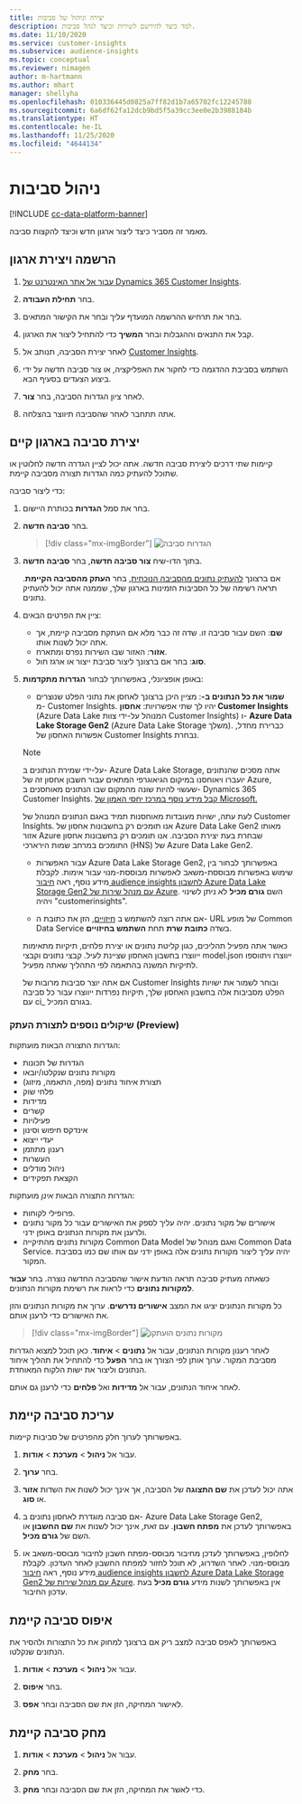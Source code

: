```yaml
---
title: יצירה וניהול של סביבות
description: למד כיצד להירשם לשירות וכיצד לנהל סביבות.
ms.date: 11/10/2020
ms.service: customer-insights
ms.subservice: audience-insights
ms.topic: conceptual
ms.reviewer: nimagen
author: m-hartmann
ms.author: mhart
manager: shellyha
ms.openlocfilehash: 010336445d0825a7ff82d1b7a65702fc12245788
ms.sourcegitcommit: 6a6df62fa12dcb9bd5f5a39cc3ee0e2b3988184b
ms.translationtype: HT
ms.contentlocale: he-IL
ms.lasthandoff: 11/25/2020
ms.locfileid: "4644134"
---
```

# <a name="manage-environments"></a>ניהול סביבות

[!INCLUDE [cc-data-platform-banner](../includes/cc-data-platform-banner.md)]

מאמר זה מסביר כיצד ליצור ארגון חדש וכיצד להקצות סביבה.

## <a name="sign-up-and-create-an-organization"></a>הרשמה ויצירת ארגון

1. [עבור אל אתר האינטרנט של Dynamics 365 Customer Insights](https://dynamics.microsoft.com/ai/customer-insights/).

2. בחר **תחילת העבודה**.

3. בחר את תרחיש ההרשמה המועדף עליך ובחר את הקישור המתאים.

4. קבל את התנאים וההגבלות ובחר **המשיך** כדי להתחיל ליצור את הארגון.

5. לאחר יצירת הסביבה, תנותב אל [Customer Insights](https://home.ci.ai.dynamics.com).

6. השתמש בסביבת ההדגמה כדי לחקור את האפליקציה, או צור סביבה חדשה על ידי ביצוע הצעדים בסעיף הבא.

7. לאחר ציון הגדרות הסביבה, בחר **צור**.

8. אתה תתחבר לאחר שהסביבה תיווצר בהצלחה.

## <a name="create-an-environment-in-an-existing-organization"></a>יצירת סביבה בארגון קיים

קיימות שתי דרכים ליצירת סביבה חדשה. אתה יכול לציין הגדרה חדשה לחלוטין או שתוכל להעתיק כמה הגדרות תצורה מסביבה קיימת.

כדי ליצור סביבה:

1. בחר את סמל **הגדרות** בכותרת היישום.

1. בחר **סביבה חדשה**.

   > [!div class="mx-imgBorder"]
   > ![הגדרות סביבה](media/environment-settings-dialog.png)

1. בתוך הדו-שיח **צור סביבה חדשה**, בחר **סביבה חדשה**.

   אם ברצונך [להעתיק נתונים מהסביבה הנוכחית](#additional-considerations-for-copy-configuration-preview), בחר **העתק מהסביבה הקיימת**. תראה רשימה של כל הסביבות הזמינות בארגון שלך, שממנה אתה יכול להעתיק נתונים.

1. ציין את הפרטים הבאים:
   - **שם**: השם עבור סביבה זו. שדה זה כבר מלא אם העתקת מסביבה קיימת, אך אתה יכול לשנות אותו.
   - **אזור**: האזור שבו השירות נפרס ומתארח.
   - **סוג**: בחר אם ברצונך ליצור סביבת ייצור או ארגז חול.

2. באופן אופציונלי, באפשרותך לבחור **הגדרות מתקדמות**:

   - **שמור את כל הנתונים ב-**: מציין היכן ברצונך לאחסן את נתוני הפלט שנוצרים מ- Customer Insights. יהיו לך שתי אפשרויות: **אחסון Customer Insights** (‏Azure Data Lake המנוהל על-ידי צוות Customer Insights) ו- **Azure Data Lake Storage Gen2** (‏Azure Data Lake Storage משלך). כברירת מחדל, אפשרות האחסון של Customer Insights נבחרת.

   > [!NOTE]
   > על-ידי שמירת הנתונים ב- Azure Data Lake Storage, אתה מסכים שהנתונים יועברו ויאוחסנו במיקום הגיאוגרפי המתאים עבור חשבון אחסון זה של Azure, שעשוי להיות שונה מהמקום שבו הנתונים מאוחסנים ב- Dynamics 365 Customer Insights. [קבל מידע נוסף במרכז יחסי האמון של Microsoft.](https://www.microsoft.com/trust-center)
   >
   > לעת עתה, ישויות מעובדות מאוחסנות תמיד באגם הנתונים המנוהל של Customer Insights.
   > אנו תומכים רק בחשבונות אחסון של Azure Data Lake Gen2 מאותו אזור Azure שבחרת בעת יצירת הסביבה.
   > אנו תומכים רק בחשבונות אחסון התומכים במרחב שמות הירארכי (HNS) של Azure Data Lake Gen2.

   - עבור האפשרות Azure Data Lake Storage Gen2, באפשרותך לבחור בין שימוש באפשרות מבוססת-משאב לאפשרות מבוססת-מנוי עבור אימות. לקבלת מידע נוסף, ראה [חיבור audience insights לחשבון Azure Data Lake Storage Gen2 עם מנהל שירות של Azure](connect-service-principal.md). השם **גורם מכיל** לא ניתן לשינוי ויהיה "customerinsights".
   
   - אם אתה רוצה להשתמש ב [חיזויים](predictions.md), הזן את כתובת ה- URL של מופע Common Data Service בשדה **כתובת שרת** תחת **השתמש בחיזויים**.

   כאשר אתה מפעיל תהליכים, כגון קליטת נתונים או יצירת פלחים, תיקיות מתאימות ייווצרו בחשבון האחסון שציינת לעיל. קבצי נתונים וקבצי model.json ייווצרו ויתווספו לתיקיות המשנה בהתאמה לפי התהליך שאתה מפעיל.

   אם אתה יוצר סביבות מרובות של Customer Insights ובוחר לשמור את ישויות הפלט מסביבות אלה בחשבון האחסון שלך, תיקיות נפרדות ייווצרו עבור כל סביבה עם ci_<environmentid> בגורם המכיל.

### <a name="additional-considerations-for-copy-configuration-preview"></a>שיקולים נוספים לתצורת העתק (Preview)

הגדרות התצורה הבאות מועתקות:

- הגדרות של תכונות
- מקורות נתונים שנקלטו/יובאו
- תצורת איחוד נתונים (מפה, התאמה, מיזוג)
- פלחי שוק
- מדידות
- קשרים
- פעילויות
- אינדקס חיפוש וסינון
- יעדי ייצוא
- רענון מתוזמן
- העשרות
- ניהול מודלים
- הקצאת תפקידים

הגדרות התצורה הבאות *אינן* מועתקות:

- פרופילי לקוחות.
- אישורים של מקור נתונים. יהיה עליך לספק את האישורים עבור כל מקור נתונים ולרענן את מקורות הנתונים באופן ידני.
- מקורות נתונים מהתיקייה Common Data Model ואגם מנוהל של Common Data Service. יהיה עליך ליצור מקורות נתונים אלה באופן ידני עם אותו שם כמו בסביבת המקור.

כשאתה מעתיק סביבה תראה הודעת אישור שהסביבה החדשה נוצרה. בחר **עבור למקורות נתונים** כדי לראות את רשימת מקורות הנתונים.

כל מקורות הנתונים יציגו את המצב **אישורים נדרשים**. ערוך את מקורות הנתונים והזן את האישורים כדי לרענן אותם.

> [!div class="mx-imgBorder"]
> ![מקורות נתונים הועתקו](media/data-sources-copied.png)

לאחר רענון מקורות הנתונים, עבור אל **נתונים** > **איחוד**. כאן תוכל למצוא הגדרות מסביבת המקור. ערוך אותן לפי הצורך או בחר **הפעל** כדי להתחיל את תהליך איחוד הנתונים וליצור את ישות הלקוח המאוחדת.

לאחר איחוד הנתונים, עבור אל **מדידות‬** ואל **פלחים** כדי לרענן גם אותם.

## <a name="edit-an-existing-environment"></a>עריכת סביבה קיימת

באפשרותך לערוך חלק מהפרטים של סביבות קיימות.

1. עבור אל **ניהול** > **מערכת** > **אודות**.

2. בחר **ערוך**.

3. אתה יכול לעדכן את **שם התצוגה** של הסביבה, אך אינך יכול לשנות את השדות **אזור** או **סוג**.

4. אם סביבה מוגדרת לאחסון נתונים ב- Azure Data Lake Storage Gen2, באפשרותך לעדכן את **מפתח חשבון**. עם זאת, אינך יכול לשנות את **שם החשבון** או השם של **גורם מכיל**.

5. לחלופין, באפשרותך לעדכן מחיבור מבוסס-מפתח חשבון לחיבור מבוסס-משאב או מבוסס-מנוי. לאחר השדרוג, לא תוכל לחזור למפתח החשבון לאחר העדכון. לקבלת מידע נוסף, ראה [חיבור audience insights לחשבון Azure Data Lake Storage Gen2 עם מנהל שירות של Azure](connect-service-principal.md). אין באפשרותך לשנות מידע **גורם מכיל** בעת עדכון החיבור.

## <a name="reset-an-existing-environment"></a>איפוס סביבה קיימת

באפשרותך לאפס סביבה למצב ריק אם ברצונך למחוק את כל התצורות ולהסיר את הנתונים שנקלטו.

1.  עבור אל **ניהול** > **מערכת** > **אודות**.

2.  בחר **איפוס**. 

3.  לאישור המחיקה, הזן את שם הסביבה ובחר **אפס**.


## <a name="delete-an-existing-environment"></a>מחק סביבה קיימת

1. עבור אל **ניהול** > **מערכת** > **אודות**.

1. בחר **מחק**.

1. כדי לאשר את המחיקה, הזן את שם הסביבה ובחר **מחק**.
